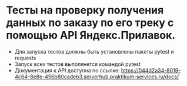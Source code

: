 ﻿# Тесты на проверку получения данных по заказу по его треку c помощью API Яндекс.Прилавок.
- Для запуска тестов должны быть установлены пакеты pytest и requests
- Запуск всех тестов выполянется командой pytest
- Документация к API доступна по ссылке: https://044d2a34-8019-4c64-8e8e-456b80cadeb3.serverhub.praktikum-services.ru/docs/